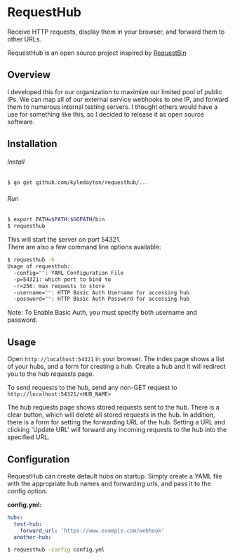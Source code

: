 # RequestHub
Receive HTTP requests, display them in your browser, and forward them to other URLs.

RequestHub is an open source project inspired by [RequestBin](http://requestb.in)

## Overview
I developed this for our organization to maximize our limited pool of public IPs. We can map all of our external service webhooks to one IP, and forward them to numerous internal testing servers. I thought others would have a use for something like this, so I decided to release it as open source software.

## Installation
###### Install
```bash
$ go get github.com/kyledayton/requesthub/...
```

###### Run
```bash
$ export PATH=$PATH:$GOPATH/bin
$ requesthub
```

This will start the server on port 54321.  
There are also a few command line options available:
```bash
$ requesthub -h
Usage of requesthub:
  -config="": YAML Configuration File
  -p=54321: which port to bind to
  -r=256: max requests to store
  -username="": HTTP Basic Auth Username for accessing hub
  -password="": HTTP Basic Auth Password for accessing hub
```

Note: To Enable Basic Auth, you must specify both username and password.

## Usage
Open `http://localhost:54321` in your browser. The index page shows a list of your hubs, and a form for creating a hub. Create a hub and it will redirect you to the hub requests page.

To send requests to the hub, send any non-GET request to `http://localhost:54321/<HUB_NAME>`

The hub requests page shows stored requests sent to the hub. There is a clear button, which will delete all stored requests in the hub. In addition, there is a form for setting the forwarding URL of the hub. Setting a URL and clicking 'Update URL' will forward any incoming requests to the hub into the specified URL.

## Configuration
RequestHub can create default hubs on startup. Simply create a YAML file with the appropriate hub names and forwarding urls, and pass it to the config option.

**config.yml:**
```yaml
hubs:
  test-hub:
    forward_url: 'https://www.example.com/webhook'
  another-hub:
```

```bash
$ requesthub -config config.yml
```
